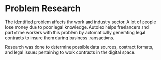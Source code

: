 # Problem Research

The identified problem affects the work and industry sector. A lot of people lose money due to poor legal knowledge. Autolex helps freelancers and part=time workers with this problem by automatically generating legal contracts to insure them during business transactions.

Research was done to determine possible data sources, contract formats, and legal issues pertaining to work contracts in the digital space. 

